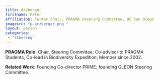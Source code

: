 ```yaml
---
title: Arzberger
firstname: Peter
affiliation: Former Chair, PRAGMA Steering Committee, UC San Diego
imagesrc: "p-arzberger.png "
layout: person
categories:
 - "steering"
---
```


**PRAGMA Role:** Chair, Steering Committee; Co-advisor to PRAGMA Students, Co-lead in Biodiversity
Expedition; Member since 2002.

**Related Work:** Founding Co-director PRIME; founding GLEON Steering Committee.
